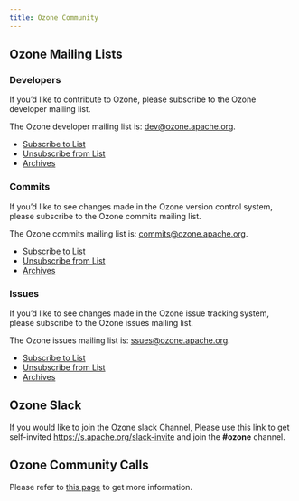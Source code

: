 ```yaml
---
title: Ozone Community
---
```


## Ozone Mailing Lists

### Developers

If you’d like to contribute to Ozone, please subscribe to the Ozone developer mailing list.

The Ozone developer mailing list is: dev@ozone.apache.org.

* [Subscribe to List](dev-subscribe@ozone.apache.org)
* [Unsubscribe from List](dev-unsubscribe@ozone.apache.org)
* [Archives](http://mail-archives.apache.org/mod_mbox/ozone-dev/)

### Commits

If you’d like to see changes made in the Ozone version control system, please subscribe to the Ozone commits mailing list.

The Ozone commits mailing list is: commits@ozone.apache.org.

* [Subscribe to List](commits-subscribe@ozone.apache.org)
* [Unsubscribe from List](commits-unsubscribe@ozone.apache.org)
* [Archives](http://mail-archives.apache.org/mod_mbox/ozone-commits/)

### Issues

If you’d like to see changes made in the Ozone issue tracking system, please subscribe to the Ozone issues mailing list.

The Ozone issues mailing list is: ssues@ozone.apache.org.

* [Subscribe to List](issues-subscribe@ozone.apache.org)
* [Unsubscribe from List](issues-unsubscribe@ozone.apache.org)
* [Archives](http://mail-archives.apache.org/mod_mbox/ozone-issues/)

## Ozone Slack

If you would like to join the Ozone slack Channel, Please use this link to get self-invited  https://s.apache.org/slack-invite and join the **#ozone** channel.

## Ozone Community Calls

Please refer to [this page](https://cwiki.apache.org/confluence/display/HADOOP/Ozone+Community+Calls) to get more information.